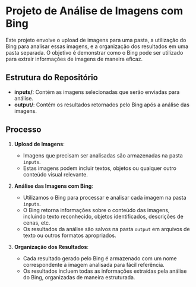# Projeto de Análise de Imagens com Bing

Este projeto envolve o upload de imagens para uma pasta, a utilização do Bing para analisar essas imagens, e a organização dos resultados em uma pasta separada. O objetivo é demonstrar como o Bing pode ser utilizado para extrair informações de imagens de maneira eficaz.

## Estrutura do Repositório

- **inputs/**: Contém as imagens selecionadas que serão enviadas para análise.
- **output/**: Contém os resultados retornados pelo Bing após a análise das imagens.

## Processo

1. **Upload de Imagens**:
   - Imagens que precisam ser analisadas são armazenadas na pasta `inputs`.
   - Estas imagens podem incluir textos, objetos ou qualquer outro conteúdo visual relevante.

2. **Análise das Imagens com Bing**:
   - Utilizamos o Bing para processar e analisar cada imagem na pasta `inputs`.
   - O Bing retorna informações sobre o conteúdo das imagens, incluindo texto reconhecido, objetos identificados, descrições de cenas, etc.
   - Os resultados da análise são salvos na pasta `output` em arquivos de texto ou outros formatos apropriados.

3. **Organização dos Resultados**:
   - Cada resultado gerado pelo Bing é armazenado com um nome correspondente à imagem analisada para fácil referência.
   - Os resultados incluem todas as informações extraídas pela análise do Bing, organizadas de maneira estruturada.
